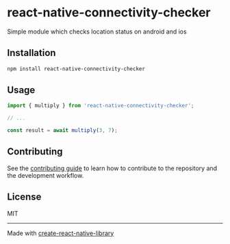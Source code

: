 # react-native-connectivity-checker

Simple module which checks location status on android and ios

## Installation

```sh
npm install react-native-connectivity-checker
```

## Usage

```js
import { multiply } from 'react-native-connectivity-checker';

// ...

const result = await multiply(3, 7);
```

## Contributing

See the [contributing guide](CONTRIBUTING.md) to learn how to contribute to the repository and the development workflow.

## License

MIT

---

Made with [create-react-native-library](https://github.com/callstack/react-native-builder-bob)
